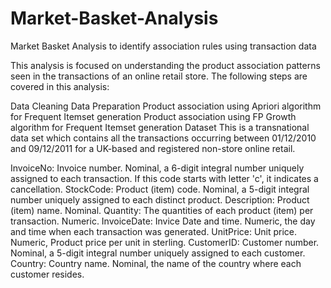 # Market-Basket-Analysis
Market Basket Analysis to identify association rules using transaction data

This analysis is focused on understanding the product association patterns seen in the transactions of an online retail store. The following steps are covered in this analysis:

Data Cleaning
Data Preparation
Product association using Apriori algorithm for Frequent Itemset generation
Product association using FP Growth algorithm for Frequent Itemset generation
Dataset
This is a transnational data set which contains all the transactions occurring between 01/12/2010 and 09/12/2011 for a UK-based and registered non-store online retail.

InvoiceNo: Invoice number. Nominal, a 6-digit integral number uniquely assigned to each transaction. If this code starts with letter 'c', it indicates a cancellation.
StockCode: Product (item) code. Nominal, a 5-digit integral number uniquely assigned to each distinct product.
Description: Product (item) name. Nominal.
Quantity: The quantities of each product (item) per transaction. Numeric.
InvoiceDate: Invice Date and time. Numeric, the day and time when each transaction was generated.
UnitPrice: Unit price. Numeric, Product price per unit in sterling.
CustomerID: Customer number. Nominal, a 5-digit integral number uniquely assigned to each customer.
Country: Country name. Nominal, the name of the country where each customer resides.

